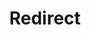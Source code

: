 ﻿---
layout: src/layouts/Redirect.astro
title: Redirect
redirect: https://octopus.com/docs/packaging-applications/create-packages/octopack/octopack-to-include-buildevent-files
pubDate:  2023-01-01
navSearch: false
navSitemap: false
navMenu: false
---
